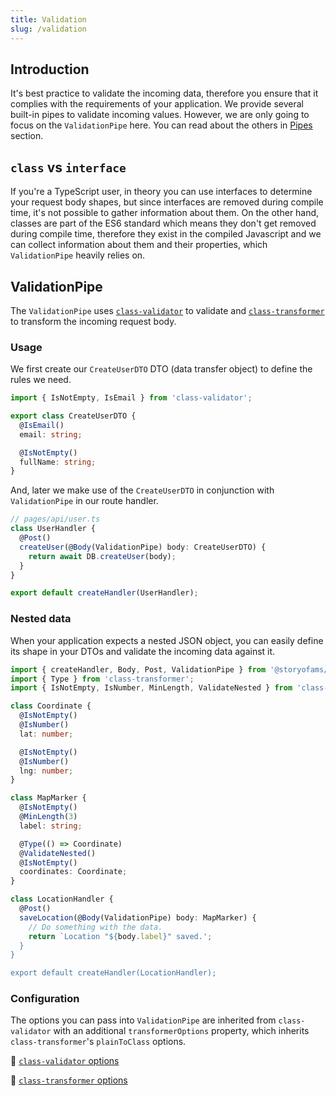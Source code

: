 ```yaml
---
title: Validation
slug: /validation
---
```


## Introduction

It's best practice to validate the incoming data, therefore you ensure that it complies with the requirements of your application. We provide several built-in pipes to validate incoming values. However, we are only going to focus on the `ValidationPipe` here. You can read about the others in [Pipes](pipes) section.

## `class` vs `interface`

If you're a TypeScript user, in theory you can use interfaces to determine your request body shapes, but since interfaces are removed during compile time, it's not possible to gather information about them. On the other hand, classes are part of the ES6 standard which means they don't get removed during compile time, therefore they exist in the compiled Javascript and we can collect information about them and their properties, which `ValidationPipe` heavily relies on.

## ValidationPipe

The `ValidationPipe` uses [`class-validator`](https://github.com/typestack/class-validator) to validate and [`class-transformer`](https://github.com/typestack/class-transformer) to transform the incoming request body.

### Usage

We first create our `CreateUserDTO` DTO (data transfer object) to define the rules we need.

```ts
import { IsNotEmpty, IsEmail } from 'class-validator';

export class CreateUserDTO {
  @IsEmail()
  email: string;

  @IsNotEmpty()
  fullName: string;
}
```

And, later we make use of the `CreateUserDTO` in conjunction with `ValidationPipe` in our route handler.

```ts
// pages/api/user.ts
class UserHandler {
  @Post()
  createUser(@Body(ValidationPipe) body: CreateUserDTO) {
    return await DB.createUser(body);
  }
}

export default createHandler(UserHandler);
```

### Nested data

When your application expects a nested JSON object, you can easily define its shape in your DTOs and validate the incoming data against it.

```ts
import { createHandler, Body, Post, ValidationPipe } from '@storyofams/next-api-decorators';
import { Type } from 'class-transformer';
import { IsNotEmpty, IsNumber, MinLength, ValidateNested } from 'class-validator';

class Coordinate {
  @IsNotEmpty()
  @IsNumber()
  lat: number;

  @IsNotEmpty()
  @IsNumber()
  lng: number;
}

class MapMarker {
  @IsNotEmpty()
  @MinLength(3)
  label: string;

  @Type(() => Coordinate)
  @ValidateNested()
  @IsNotEmpty()
  coordinates: Coordinate;
}

class LocationHandler {
  @Post()
  saveLocation(@Body(ValidationPipe) body: MapMarker) {
    // Do something with the data.
    return `Location "${body.label}" saved.';
  }
}

export default createHandler(LocationHandler);
```

### Configuration

The options you can pass into `ValidationPipe` are inherited from `class-validator` with an additional `transformerOptions` property, which inherits `class-transformer`'s `plainToClass` options.

🔗 [`class-validator` options](https://github.com/typestack/class-validator#passing-options)

🔗 [`class-transformer` options](https://github.com/typestack/class-transformer/blob/e5fc6bb7cfad7ba03f1b898f639cae4264bfbc12/src/interfaces/class-transformer-options.interface.ts#L6)